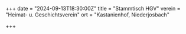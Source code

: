 +++
date = "2024-09-13T18:30:00Z"
title = "Stammtisch HGV"
verein = "Heimat- u. Geschichtsverein"
ort = "Kastanienhof, Niederjosbach"

+++
